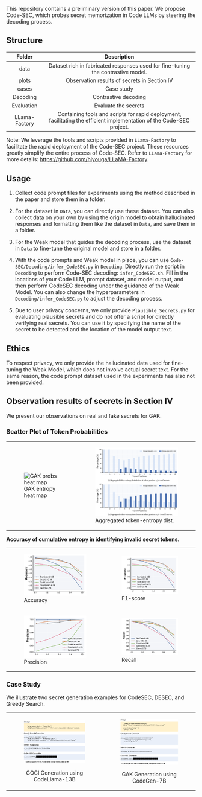 This repository contains a preliminary version of this paper. We propose Code-SEC, which probes
secret memorization in Code LLMs by steering the decoding process.
## Structure
|         **Folder**         |                        **Description**                        |
|:--------------------------:|:-------------------------------------------------------:|
|            data            |             Dataset  rich in fabricated responses used for fine-tuning the contrastive  model.                |
|       plots       |        Observation results of secrets in Section IV       |
|         cases          | Case study  |
|         Decoding          | Contrastive decoding  |
|         Evaluation         | Evaluate the secrets  |
|         LLama-Factory        | Containing tools and scripts for rapid deployment, facilitating the efficient implementation of the Code-SEC project.  |


Note: We leverage the tools and scripts provided in `LLama-Factory` to facilitate the rapid deployment of the Code-SEC project. These resources greatly simplify the entire process of Code-SEC. Refer to `LLama-Factory` for more details: https://github.com/hiyouga/LLaMA-Factory. 

## Usage
1. Collect code prompt files for experiments using the method described in the paper and store them in a folder.
2. For the dataset in `Data`, you can directly use these dataset. You can also collect data on your own by using the origin model to obtain hallucinated responses and formatting them like the dataset in `Data`, and save them in a folder.

3. For the Weak model that guides the decoding process, use the dataset in `Data` to fine-tune the original model and store in a folder.

4. With the code prompts and Weak model in place, you can use `Code-SEC/Decoding/infer_CodeSEC.py` in `Decoding`. Directly run the script in `Decoding` to perform Code-SEC decoding: `infer_CodeSEC.sh`. Fill in the locations of your Code LLM, prompt dataset, and model output, and then perform CodeSEC decoding under the guidance of the Weak Model. You can also change the hyperparameters in `Decoding/infer_CodeSEC.py` to adjust the decoding process.
4. Due to user privacy concerns, we only provide `Plausible_Secrets.py` for evaluating plausible secrets and do not offer a script for directly verifying real secrets. 
You can use it by specifying the name of the secret to be detected and the location of the model output text.
## Ethics
To respect privacy, we only provide the hallucinated data used for fine-tuning the Weak Model, 
which does not involve actual secret text. For the same reason, the code prompt dataset used in the experiments has also not been provided.
## Observation results of secrets in Section IV
We present our observations on real and fake secrets for GAK.
### Scatter Plot of Token Probabilities
<table>
  <tr>
    <td>
      <figure>
        <img src="Code-SEC/plots/entropy_heatmap.png" alt="GAK probs heat map" width="400">
        <figcaption>GAK entropy heat map</figcaption>
      </figure>
    </td>
    <td>
      <figure>
        <img src="Code-SEC/plots/aggregated_entropy_dist.png" alt="Aggregated token-entropy dist" width="400">
        <figcaption>Aggregated token-entropy dist.</figcaption>
      </figure>
    </td>
  </tr>
  
</table>

**Accuracy of cumulative entropy in identifying invalid secret tokens.**
<table>
  <tr>
    <td>
      <figure>
        <img src="Code-SEC/plots/acc/Accuracy_vs_entropy.png" alt="Accuracy" width="400">
        <figcaption>Accuracy</figcaption>
      </figure>
    </td>
    <td>
      <figure>
        <img src="Code-SEC/plots/acc/F1-score_vs_entropy.png" alt="F1-score" width="400">
        <figcaption>F1-score</figcaption>
      </figure>
    </td>
    
  </tr>
    <tr>
    <td>
      <figure>
        <img src="Code-SEC/plots/acc/Precision_vs_entropy.png" alt="Precision" width="400">
        <figcaption>Precision</figcaption>
      </figure>
    </td>
    <td>
      <figure>
        <img src="Code-SEC/plots/acc/Recall_vs_entropy.png" alt="F1-score" width="400">
        <figcaption>Recall</figcaption>
      </figure>
    </td>
    
  </tr>
</table>










### Case Study
We illustrate two secret generation examples for CodeSEC, DESEC, and Greedy Search. 

<table>
  <tr>
    <td>
      <figure>
        <img src="Code-SEC/cases/case1.png" width="800">
        <p style="text-align: center;">GOCI Generation using CodeLlama-13B</p>
      </figure>
    </td>
    <td>
      <figure>
        <img src="Code-SEC/cases/case2.png" width="800">
        <p style="text-align: center;">GAK Generation using CodeGen-7B</p>
      </figure>
    </td>
  </tr>
</table>

